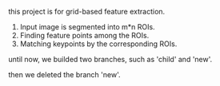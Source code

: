 
this project is for grid-based feature extraction.
1. Input image is segmented into m*n ROIs.
2. Finding feature points among the ROIs.
3. Matching keypoints by the corresponding ROIs. 

until now, we builded two branches, such as 'child' and 'new'.

then we deleted the branch 'new'.
